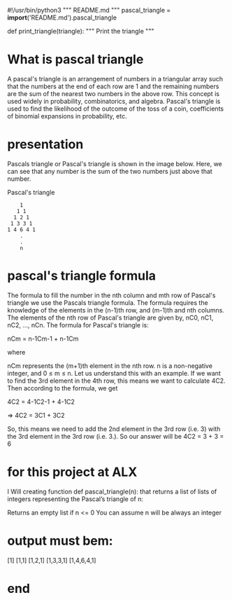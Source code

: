 #!/usr/bin/python3
"""
README.md
"""
pascal_triangle = __import__('README.md').pascal_triangle

def print_triangle(triangle):
    """
    Print the triangle
    """
# What is pascal triangle

A pascal's triangle is an arrangement of numbers in a triangular array such that the numbers at the end of each row are 1 and the remaining numbers are the sum of the nearest two numbers in the above row. This concept is used widely in probability, combinatorics, and algebra. Pascal's triangle is used to find the likelihood of the outcome of the toss of a coin, coefficients of binomial expansions in probability, etc.

# presentation 

Pascals triangle or Pascal's triangle is shown in the image below. Here, we can see that any number is the sum of the two numbers just above that number.

Pascal's triangle

        1
       1 1
      1 2 1
     1 3 3 1
    1 4 6 4 1
        .
        .
        n 

# pascal's triangle formula

The formula to fill the number in the nth column and mth row of Pascal's triangle we use the Pascals triangle formula. The formula requires the knowledge of the elements in the (n-1)th row, and (m-1)th and nth columns. The elements of the nth row of Pascal's triangle are given by, nC0, nC1, nC2, ..., nCn. The formula for Pascal's triangle is:

nCm = n-1Cm-1 + n-1Cm

where

nCm represents the (m+1)th element in the nth row.
n is a non-negative integer, and
0 ≤ m ≤ n.
Let us understand this with an example. If we want to find the 3rd element in the 4th row, this means we want to calculate 4C2. Then according to the formula, we get

4C2 = 4-1C2-1 + 4-1C2

⇒ 4C2 = 3C1 + 3C2

So, this means we need to add the 2nd element in the 3rd row (i.e. 3) with the 3rd element in the 3rd row (i.e. 3.). So our answer will be 4C2 = 3 + 3 = 6


# for this project at ALX 

I Will creating function def pascal_triangle(n): that returns a list of lists of integers representing the Pascal’s triangle of n:

Returns an empty list if n <= 0
You can assume n will be always an integer

# output must bem:

[1]
[1,1]
[1,2,1]
[1,3,3,1]
[1,4,6,4,1]

# end 
